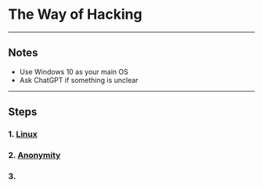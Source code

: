 # The Way of Hacking

---

## Notes
- Use Windows 10 as your main OS
- Ask ChatGPT if something is unclear

---

## Steps

### 1. [Linux](https://github.com/batubyte/The-Way-of-Hacking/blob/main/1.%20Install%20Linux%20in%20Virtual%20Machine.md)

### 2. [Anonymity](#)

### 3. []()
